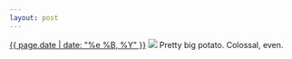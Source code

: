 ```yaml
---
layout: post
---
```


<p>
  <time><a href="/300">{{ page.date | date: "%e %B, %Y" }}</a></time>
  <a href="/300"><img src="{{ site.assets_url }}/300.jpg"/></a>
  <span>Pretty big potato. Colossal, even.</span>
</p>
